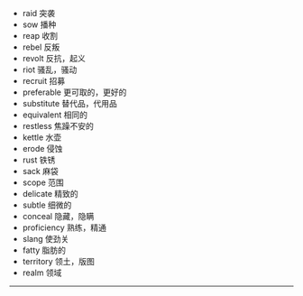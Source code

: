- raid  突袭
- sow   播种
- reap  收割
- rebel  反叛
- revolt  反抗，起义
- riot  骚乱，骚动
- recruit  招募
- preferable  更可取的，更好的
- substitute  替代品，代用品
- equivalent  相同的
- restless  焦躁不安的
- kettle  水壶
- erode  侵蚀
- rust  铁锈
- sack  麻袋
- scope  范围
- delicate  精致的
- subtle  细微的
- conceal  隐藏，隐瞒
- proficiency  熟练，精通
- slang  使劲关
- fatty  脂肪的
- territory  领土，版图
- realm  领域
---
